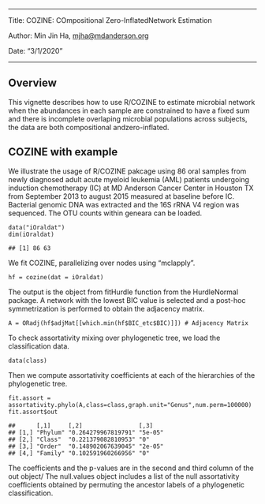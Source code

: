 ------------------------------------------------------------------------

Title: COZINE: COmpositional Zero-InflatedNetwork Estimation 

Author: Min Jin Ha, mjha@mdanderson.org 

Date: “3/1/2020” 

------------------------------------------------------------------------

Overview
--------

This vignette describes how to use R/COZINE to estimate microbial
network when the abundances in each sample are constrained to have a
fixed sum and there is incomplete overlaping microbial populations
across subjects, the data are both compositional andzero-inflated.

COZINE with example
-------------------

We illustrate the usage of R/COZINE pakcage using 86 oral samples from
newly diagnosed adult acute myeloid leukemia (AML) patients undergoing
induction chemotherapy (IC) at MD Anderson Cancer Center in Houston TX
from September 2013 to august 2015 measured at baseline before IC.
Bacterial genomic DNA was extracted and the 16S rRNA V4 region was
sequenced. The OTU counts within geneara can be loaded.

    data("iOraldat")
    dim(iOraldat)

    ## [1] 86 63

We fit COZINE, parallelizing over nodes using “mclapply”.

    hf = cozine(dat = iOraldat)

The output is the object from fitHurdle function from the HurdleNormal
package. A network with the lowest BIC value is selected and a post-hoc
symmetrization is performed to obtain the adjacency matrix.

    A = ORadj(hf$adjMat[[which.min(hf$BIC_etc$BIC)]]) # Adjacency Matrix

To check assortativity mixing over phylogenetic tree, we load the
classification data.

    data(class)

Then we compute assortativity coefficients at each of the hierarchies of
the phylogenetic tree.

    fit.assort = assortativity.phylo(A,class=class,graph.unit="Genus",num.perm=100000) 
    fit.assort$out

    ##      [,1]     [,2]                [,3]   
    ## [1,] "Phylum" "0.264279967819791" "5e-05"
    ## [2,] "Class"  "0.221379082810953" "0"    
    ## [3,] "Order"  "0.148902067639045" "2e-05"
    ## [4,] "Family" "0.102591960266956" "0"

The coefficients and the p-values are in the second and third column of
the out object/ The null.values object includes a list of the null
assortativity coefficients obtained by permuting the ancestor labels of
a phylogenetic classification.
